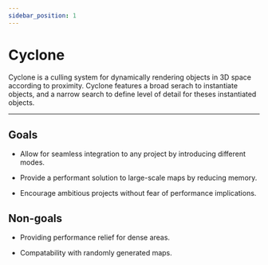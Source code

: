 ```yaml
---
sidebar_position: 1
---
```


# Cyclone

Cyclone is a culling system for dynamically rendering objects in 3D space according to proximity. Cyclone features a broad serach to instantiate objects, and a narrow search to define level of detail for theses instantiated objects.

---

## Goals

* Allow for seamless integration to any project by introducing different modes.

* Provide a performant solution to large-scale maps by reducing memory.

* Encourage ambitious projects without fear of performance implications. 

## Non-goals

* Providing performance relief for dense areas.

* Compatability with randomly generated maps.
